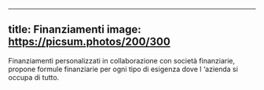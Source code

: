 ---
title: Finanziamenti
image: https://picsum.photos/200/300
----

Finanziamenti personalizzati in collaborazione con società finanziarie, propone formule finanziarie per ogni tipo di esigenza dove l ‘azienda si occupa di tutto.